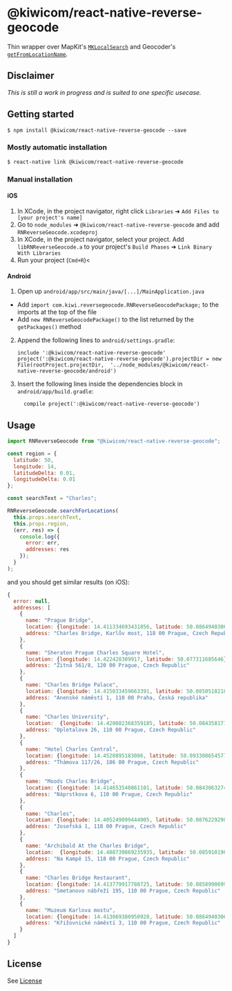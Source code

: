 # @kiwicom/react-native-reverse-geocode

Thin wrapper over MapKit's [`MKLocalSearch`](https://developer.apple.com/documentation/mapkit/mklocalsearch) and Geocoder's [`getFromLocationName`](<https://developer.android.com/reference/android/location/Geocoder.html#getFromLocationName(java.lang.String,%20int,%20double,%20double,%20double,%20double)>).

## Disclaimer

_This is still a work in progress and is suited to one specific usecase._

## Getting started

`$ npm install @kiwicom/react-native-reverse-geocode --save`

### Mostly automatic installation

`$ react-native link @kiwicom/react-native-reverse-geocode`

### Manual installation

#### iOS

1. In XCode, in the project navigator, right click `Libraries` ➜ `Add Files to [your project's name]`
2. Go to `node_modules` ➜ `@kiwicom/react-native-reverse-geocode` and add `RNReverseGeocode.xcodeproj`
3. In XCode, in the project navigator, select your project. Add `libRNReverseGeocode.a` to your project's `Build Phases` ➜ `Link Binary With Libraries`
4. Run your project (`Cmd+R`)<

#### Android

1. Open up `android/app/src/main/java/[...]/MainApplication.java`

- Add `import com.kiwi.reversegeocode.RNReverseGeocodePackage;` to the imports at the top of the file
- Add `new RNReverseGeocodePackage()` to the list returned by the `getPackages()` method

2. Append the following lines to `android/settings.gradle`:
   ```
   include ':@kiwicom/react-native-reverse-geocode'
   project(':@kiwicom/react-native-reverse-geocode').projectDir = new File(rootProject.projectDir, 	'../node_modules/@kiwicom/react-native-reverse-geocode/android')
   ```
3. Insert the following lines inside the dependencies block in `android/app/build.gradle`:
   ```
     compile project(':@kiwicom/react-native-reverse-geocode')
   ```

## Usage

```javascript
import RNReverseGeocode from "@kiwicom/react-native-reverse-geocode";

const region = {
  latitude: 50,
  longitude: 14,
  latitudeDelta: 0.01,
  longitudeDelta: 0.01
};

const searchText = "Charles";

RNReverseGeocode.searchForLocations(
  this.props.searchText,
  this.props.region,
  (err, res) => {
    console.log({
      error: err,
      addresses: res
    });
  }
);
```

and you should get similar results (on iOS):

```javascript
{
  error: null,
  addresses: [
    {
      name: "Prague Bridge",
      location: {longitude: 14.411334693431856, latitude: 50.08649403063166},
      address: "Charles Bridge, Karlův most, 118 00 Prague, Czech Republic"
    },
    {
      name: "Sheraton Prague Charles Square Hotel",
      location: {longitude: 14.422428309917, latitude: 50.077311685646},
      address: "Žitná 561/8, 120 00 Prague, Czech Republic"
    },
    {
      name: "Charles Bridge Palace",
      location: {longitude: 14.415033459663391, latitude: 50.08505182184114},
      address: "Anenské náměstí 1, 110 00 Praha, Česká republika"
    },
    {
      name: "Charles University",
      location:  {longitude: 14.420802368359185, latitude: 50.0843581717817},
      address: "Opletalova 26, 110 00 Prague, Czech Republic"
    },
    {
      name: "Hotel Charles Central",
      location: {longitude: 14.4520895183086, latitude: 50.0933086545776},
      address: "Thámova 117/26, 186 00 Prague, Czech Republic"
    },
    {
      name: "Moods Charles Bridge",
      location: {longitude: 14.414653540861101, latitude: 50.084306327469044},
      address: "Náprstkova 6, 110 00 Prague, Czech Republic"
    },
    {
      name: "Charles",
      location: {longitude: 14.405249099444005, latitude: 50.08762292985475},
      address: "Josefská 1, 118 00 Prague, Czech Republic"
    },
    {
      name: "Archibald At the Charles Bridge",
      location:  {longitude: 14.408739869235935, latitude: 50.085910196031264},
      address: "Na Kampě 15, 118 00 Prague, Czech Republic"
    },
    {
      name: "Charles Bridge Restaurant",
      location: {longitude: 14.413779917788725, latitude: 50.08589906996886},
      address: "Smetanovo nábřeží 195, 110 00 Prague, Czech Republic"
    },
    {
      name: "Muzeum Karlova mostu",
      location: {longitude: 14.413869380950928, latitude: 50.08649403063166},
      address: "Křižovnické náměstí 3, 110 00 Prague, Czech Republic"
    }
  ]
}
```

## License

See [License](https://raw.githubusercontent.com/kiwicom/react-native-reverse-geocode/master/LICENSE)
